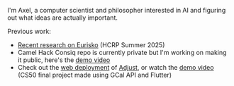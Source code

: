 I'm Axel, a computer scientist and philosopher interested in AI and figuring out what ideas are actually important.

Previous work:
- [Recent research on Eurisko](https://github.com/Axelpuff/EuriskoDoc) (HCRP Summer 2025)
- Camel Hack Consiq repo is currently private but I'm working on making it public, here's the [demo video](https://youtu.be/0FzHEWtcDn4)
- Check out the [web deployment](https://axelpuff.github.io/adjust-website/) of [Adjust](https://github.com/Axelpuff/adjust), or watch the [demo video](https://youtu.be/AXsxM3JuK1c) (CS50 final project made using GCal API and Flutter)

<!---
Axelpuff/Axelpuff is a ✨ special ✨ repository because its `README.md` (this file) appears on your GitHub profile.
You can click the Preview link to take a look at your changes.
--->
